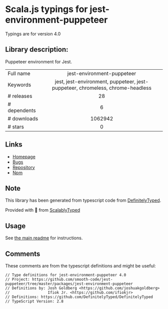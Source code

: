 
# Scala.js typings for jest-environment-puppeteer

Typings are for version 4.0

## Library description:
Puppeteer environment for Jest.

|                    |                 |
| ------------------ | :-------------: |
| Full name          | jest-environment-puppeteer |
| Keywords           | jest, jest-environment, puppeteer, jest-puppeteer, chromeless, chrome-headless |
| # releases         | 28 |
| # dependents       | 6 |
| # downloads        | 1062942 |
| # stars            | 0 |

## Links
- [Homepage](https://github.com/smooth-code/jest-puppeteer#readme)
- [Bugs](https://github.com/smooth-code/jest-puppeteer/issues)
- [Repository](https://github.com/smooth-code/jest-puppeteer)
- [Npm](https://www.npmjs.com/package/jest-environment-puppeteer)
    


## Note
This library has been generated from typescript code from [DefinitelyTyped](https://definitelytyped.org).

Provided with :purple_heart: from [ScalablyTyped](https://github.com/oyvindberg/ScalablyTyped)

## Usage
See [the main readme](../../readme.md) for instructions.

## Comments

These comments are from the typescript definitions and might be useful:
```
// Type definitions for jest-environment-puppeteer 4.0
// Project: https://github.com/smooth-code/jest-puppeteer/tree/master/packages/jest-environment-puppeteer
// Definitions by: Josh Goldberg <https://github.com/joshuakgoldberg>
//                 Ifiok Jr. <https://github.com/ifiokjr>
// Definitions: https://github.com/DefinitelyTyped/DefinitelyTyped
// TypeScript Version: 2.8

```

